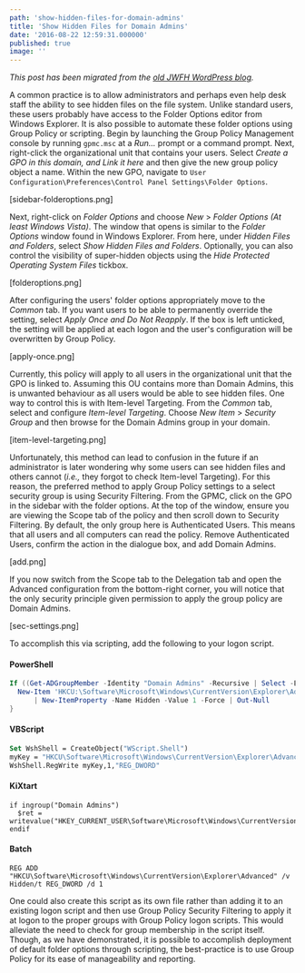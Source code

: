 ```yaml
---
path: 'show-hidden-files-for-domain-admins'
title: 'Show Hidden Files for Domain Admins'
date: '2016-08-22 12:59:31.000000'
published: true
image: ''
---
```


_This post has been migrated from the [old JWFH WordPress blog](https://github.com/jwfh/homepage#about)._

A common practice is to allow administrators and perhaps even help desk staff the ability to see hidden files on the file system. Unlike standard users, these users probably have access to the Folder Options editor from Windows Explorer. It is also possible to automate these folder options using Group Policy or scripting. Begin by launching the Group Policy Management console by running `gpmc.msc` at a _Run..._ prompt or a command prompt. Next, right-click the organizational unit that contains your users. Select _Create a GPO in this domain, and Link it here_ and then give the new group policy object a name. Within the new GPO, navigate to `User Configuration\Preferences\Control Panel Settings\Folder Options`.

[sidebar-folderoptions.png]

Next, right-click on _Folder Options_ and choose _New_ > _Folder Options (At least Windows Vista)_. The window that opens is similar to the _Folder Options_ window found in Windows Explorer. From here, under _Hidden Files and Folders_, select _Show Hidden Files and Folders_. Optionally, you can also control the visibility of super-hidden objects using the _Hide Protected Operating System Files_ tickbox.

[folderoptions.png]

After configuring the users' folder options appropriately move to the _Common_ tab. If you want users to be able to permanently override the setting, select _Apply Once and Do Not Reapply_. If the box is left unticked, the setting will be applied at each logon and the user's configuration will be overwritten by Group Policy.

[apply-once.png]

Currently, this policy will apply to all users in the organizational unit that the GPO is linked to. Assuming this OU contains more than Domain Admins, this is unwanted behaviour as all users would be able to see hidden files. One way to control this is with Item-level Targeting. From the _Common_ tab, select and configure _Item-level Targeting_. Choose _New Item_ > _Security Group_ and then browse for the Domain Admins group in your domain.

[item-level-targeting.png]

Unfortunately, this method can lead to confusion in the future if an administrator is later wondering why some users can see hidden files and others cannot (_i.e.,_ they forgot to check Item-level Targeting). For this reason, the preferred method to apply Group Policy settings to a select security group is using Security Filtering. From the GPMC, click on the GPO in the sidebar with the folder options. At the top of the window, ensure you are viewing the Scope tab of the policy and then scroll down to Security Filtering. By default, the only group here is Authenticated Users. This means that all users and all computers can read the policy. Remove Authenticated Users, confirm the action in the dialogue box, and add Domain Admins.

[add.png]

If you now switch from the Scope tab to the Delegation tab and open the Advanced configuration from the bottom-right corner, you will notice that the only security principle given permission to apply the group policy are Domain Admins.

[sec-settings.png]

To accomplish this via scripting, add the following to your logon script.

#### PowerShell

```powershell
If ((Get-ADGroupMember -Identity "Domain Admins" -Recursive | Select -ExpandProperty Name) -contains $user) {
  New-Item 'HKCU:\Software\Microsoft\Windows\CurrentVersion\Explorer\Advanced' -Force  `
      | New-ItemProperty -Name Hidden -Value 1 -Force | Out-Null
}
```

#### VBScript

```vb
Set WshShell = CreateObject("WScript.Shell")
myKey = "HKCU\Software\Microsoft\Windows\CurrentVersion\Explorer\Advanced\Hidden"
WshShell.RegWrite myKey,1,"REG_DWORD"
```

#### KiXtart

```kix
if ingroup("Domain Admins")
  $ret = writevalue("HKEY_CURRENT_USER\Software\Microsoft\Windows\CurrentVersion\Explorer\Advanced","Hidden","1","REG_DWORD")
endif
```

#### Batch

```batch
REG ADD "HKCU\Software\Microsoft\Windows\CurrentVersion\Explorer\Advanced" /v Hidden/t REG_DWORD /d 1
```

One could also create this script as its own file rather than adding it to an existing logon script and then use Group Policy Security Filtering to apply it at logon to the proper groups with Group Policy logon scripts. This would alleviate the need to check for group membership in the script itself. Though, as we have demonstrated, it is possible to accomplish deployment of default folder options through scripting, the best-practice is to use Group Policy for its ease of manageability and reporting.

